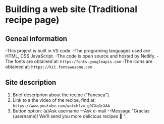 # Building a web site (Traditional recipe page)

## Geneal information

-This project is built in VS code.
-The programing languages used are HTML, CSS JavaScript.
-The code is open source and hosted by Netlify.
-The fonts are obtained at: `https:/fonts.googleapis.com`
-The icons are obtained at: `https://kit.fontawesome.com`

## Site description

1. Brief descriprion about the recipe ("Fanesca").
2. Link to a the video of the recipe, find at: `https://www.youtube.com/watch?v=_gDCXqGcXAA`
3. Button option:
  (a)Ask username
  --Ask e-mail
  --Message "Gracias (username)! We'll send you more delicious recipes 🥣 ".

